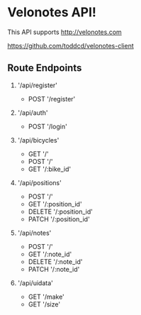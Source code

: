 # Velonotes API!

This API supports http://velonotes.com

https://github.com/toddcd/velonotes-client

## Route Endpoints
1. '/api/register'
    * POST '/register'

2. '/api/auth'
    * POST '/login'  
      
3. '/api/bicycles'
    * GET '/'
    * POST '/'  
    * GET '/:bike_id'  
        
4. '/api/positions'  
    * POST '/'  
    * GET '/:position_id'  
    * DELETE '/:position_id'  
    * PATCH '/:position_id'  

5. '/api/notes'  
    * POST '/'  
    * GET '/:note_id'  
    * DELETE '/:note_id'  
    * PATCH '/:note_id'  
    
6. '/api/uidata'  
    * GET '/make'  
    * GET '/size'
